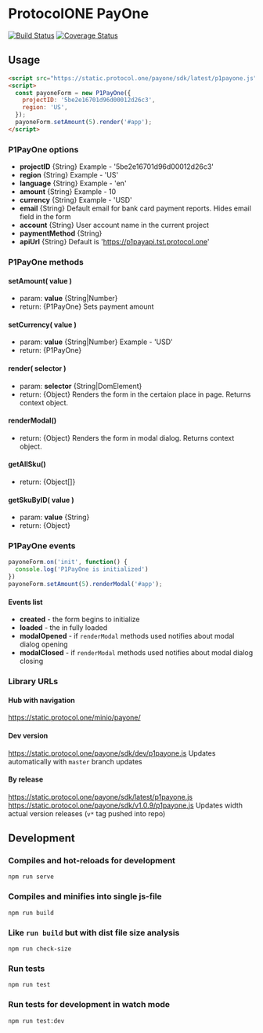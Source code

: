 # ProtocolONE PayOne
[![Build Status](https://api.travis-ci.org/ProtocolONE/payone-js-sdk.svg?branch=master)](https://travis-ci.org/ProtocolONE/token_one)
[![Coverage Status](https://coveralls.io/repos/github/ProtocolONE/payone-js-sdk/badge.svg?branch=master)](https://coveralls.io/github/ProtocolONE/payone-js-sdk?branch=master)

## Usage
```html
<script src="https://static.protocol.one/payone/sdk/latest/p1payone.js"></script>
<script>
  const payoneForm = new P1PayOne({
    projectID: '5be2e16701d96d00012d26c3',
    region: 'US',
  });
  payoneForm.setAmount(5).render('#app');
</script>
```

### P1PayOne options
- **projectID** {String} Example - '5be2e16701d96d00012d26c3'
- **region** {String} Example - 'US'
- **language** {String} Example - 'en'
- **amount** {String} Example - 10
- **currency** {String} Example - 'USD'
- **email** {String} Default email for bank card payment reports. Hides email field in the form
- **account** {String} User account name in the current project
- **paymentMethod** {String}
- **apiUrl** {String} Default is 'https://p1payapi.tst.protocol.one'

### P1PayOne methods
#### setAmount( value )
- param: **value** {String|Number}
- return: {P1PayOne}
Sets payment amount

#### setCurrency( value )
- param: **value** {String|Number} Example - 'USD'
- return: {P1PayOne}

#### render( selector )
- param: **selector** {String|DomElement}
- return: {Object}
Renders the form in the certaion place in page. 
Returns context object.

#### renderModal()
- return: {Object}
Renders the form in modal dialog.
Returns context object.

#### getAllSku()
- return: {Object[]}

#### getSkuByID( value )
- param: **value** {String}
- return: {Object}

### P1PayOne events
```js
payoneForm.on('init', function() {
  console.log('P1PayOne is initialized')
})
payoneForm.setAmount(5).renderModal('#app');
```
#### Events list
- **created** - the form begins to initialize
- **loaded** - the in fully loaded
- **modalOpened** - if `renderModal` methods used notifies about modal dialog opening
- **modalClosed** - if `renderModal` methods used notifies about modal dialog closing


### Library URLs
#### Hub with navigation
https://static.protocol.one/minio/payone/

#### Dev version
https://static.protocol.one/payone/sdk/dev/p1payone.js
Updates automatically with `master` branch updates

#### By release
https://static.protocol.one/payone/sdk/latest/p1payone.js
https://static.protocol.one/payone/sdk/v1.0.9/p1payone.js
Updates width actual version releases (`v*` tag pushed into repo)

## Development

### Compiles and hot-reloads for development
```
npm run serve
```

### Compiles and minifies into single js-file
```
npm run build
```

### Like `run build` but with dist file size analysis
```
npm run check-size
```

### Run tests
```
npm run test
```

### Run tests for development in watch mode 
```
npm run test:dev
```
